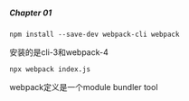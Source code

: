 ##### Chapter 01
```
npm install --save-dev webpack-cli webpack
```
安装的是cli-3和webpack-4

```
npx webpack index.js
```

webpack定义是一个module bundler tool
